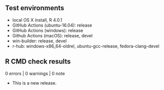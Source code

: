 ## Test environments

* local OS X install, R 4.0.1
* GitHub Actions (ubuntu-16.04): release
* GitHub Actions (windows): release
* Github Actions (macOS): release, devel
* win-builder: release, devel
* r-hub: windows-x86_64-oldrel, ubuntu-gcc-release, fedora-clang-devel

## R CMD check results

0 errors | 0 warnings | 0 note

* This is a new release.

